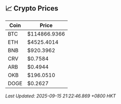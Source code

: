 ## 📈 Crypto Prices

| Coin | Price |
| ---- | ----- |
| BTC | $114866.9366 |
| ETH | $4525.4014 |
| BNB | $920.3962 |
| CRV | $0.7584 |
| ARB | $0.4944 |
| OKB | $196.0510 |
| DOGE | $0.2627 |

_Last Updated: 2025-09-15 21:22:46.869 +0800 HKT_